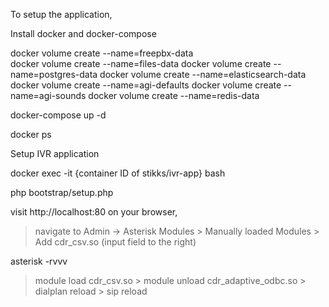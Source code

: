 To setup the application, 

Install docker and docker-compose

docker volume create --name=freepbx-data  
docker volume create --name=files-data
docker volume create --name=postgres-data
docker volume create --name=elasticsearch-data
docker volume create --name=agi-defaults
docker volume create --name=agi-sounds
docker volume create --name=redis-data

docker-compose up -d

docker ps

Setup IVR application

docker exec -it {container ID of stikks/ivr-app} bash

php bootstrap/setup.php

visit http://localhost:80 on your browser,
> navigate to Admin -> Asterisk Modules
    > Manually loaded Modules > Add cdr_csv.so (input field to the right)

asterisk -rvvv
   > module load cdr_csv.so
    > module unload cdr_adaptive_odbc.so
    > dialplan reload
    > sip reload
    
  

